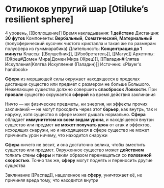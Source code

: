 # Отилюков упругий шар [Otiluke’s resilient sphere]
4 уровень, [[Воплощение]]
Время накладывания: **1 действие**
Дистанция: **30 футов**
Компоненты: **Вербальный**, **Соматический**, **Материальный** (полусферический кусочек чистого кристалла и такая же по размерам полусфера из гуммиарабика)
Длительность: **Концентрация до 1 минуты**
Классы: [[Волшебник]], [[Изобретатель]], [[Магус]]
Архетипы: [[Жрец#Домен Мира|Домен Мира (Жрец)]], [[Паладин#Клятва Искупления|Клятва Искупления (Паладин)]]
Источник: «Player's handbook»

**Сфера** из мерцающей силы окружает находящееся в пределах дистанции существо или предмет с размером не больше Большого. Нежелающее существо должно совершить **спасбросок Ловкости**. При **провале** существо окружается **сферой** на время действия заклинания

Ничто — ни физические предметы, ни энергия, ни эффекты прочих заклинаний — не могут проходить через этот **барьер**, как внутрь, так и наружу, хотя существо в сфере может дышать нормально. **Сфера** обладает **иммунитетом ко всем видам урона**, и находящееся внутри существо или предмет **не может получать урон** от атак и эффектов, исходящих снаружи, но и находящееся в сфере существо не может причинить урон ничему, что находится снаружи

**Сфера** ничего не весит, и она достаточно велика, чтобы вместить существо или предмет. Окруженное существо может **действием** толкать стены **сферы** и таким образом перемещаться со **половиной скоростью**. Точно так же, **сферу** могут поднять и переносить другие существа

Заклинание [[Распад]], нацеленное на **сферу**, уничтожает её, не причиняя вреда тому, что находится внутри